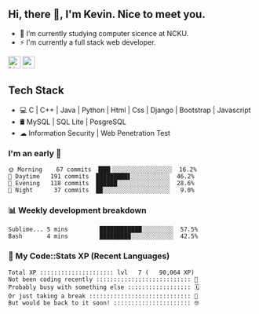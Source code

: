 ## Hi, there 👋, I'm Kevin. Nice to meet you.

- 🌱 I’m currently studying computer sicence at NCKU.
- ⚡ I'm currently a full stack web developer.

<a href="https://www.linkedin.com/in/kevin12686/"><img alt="LinkedIn" src="https://img.shields.io/badge/linkedin%20-%230077B5.svg?&style=for-the-badge&logo=linkedin&logoColor=white" height=25></a>
<a href="https://www.instagram.com/kevin12686/"><img src="https://img.shields.io/badge/instagram-3f729b?&style=for-the-badge&logo=instagram&logoColor=white" height=25></a>

## Tech Stack

* 💻 C | C++ | Java | Python | Html | Css | Django | Bootstrap | Javascript
* 🛢️ MySQL | SQL Lite | PosgreSQL
* ☁ Information Security | Web Penetration Test

### I'm an early 🐤

<!-- early_bird start -->

```text
🌞 Morning    67 commits  ███▍░░░░░░░░░░░░░░░░░  16.2%
🌆 Daytime   191 commits  █████████▋░░░░░░░░░░░  46.2%
🌃 Evening   118 commits  ██████░░░░░░░░░░░░░░░  28.6%
🌙 Night      37 commits  █▉░░░░░░░░░░░░░░░░░░░   9.0%
```

<!-- early_bird end -->

### 📊 Weekly development breakdown

<!-- code_time start -->

```text
Sublime... 5 mins         ████████████░░░░░░░░░  57.5%
Bash       4 mins         ████████▉░░░░░░░░░░░░  42.5%
```

<!-- code_time end -->

### 🧰 My Code::Stats XP (Recent Languages)

<!-- codestats start -->

```text
Total XP ::::::::::::::::::::: lvl   7 (   90,064 XP) 
Not been coding recently ::::::::::::::::::::::::::: 🙈
Probably busy with something else :::::::::::::::::: 🗓
Or just taking a break ::::::::::::::::::::::::::::: 🌴
But would be back to it soon! :::::::::::::::::::::: 🤓
```

<!-- codestats end -->

